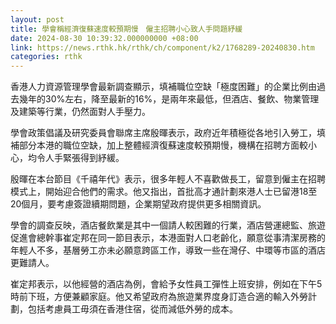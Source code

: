 ```yaml
---
layout: post
title: 學會稱經濟復蘇速度較預期慢　僱主招聘小心致人手問題紓緩
date: 2024-08-30 10:39:32.000000000 +08:00
link: https://news.rthk.hk/rthk/ch/component/k2/1768289-20240830.htm
categories: rthk
---
```


香港人力資源管理學會最新調查顯示，填補職位空缺「極度困難」的企業比例由過去幾年的30%左右，降至最新的16%，是兩年來最低，但酒店、餐飲、物業管理及建築等行業，仍然面對人手壓力。

學會政策倡議及研究委員會聯席主席殷暉表示，政府近年積極從各地引入勞工，填補部分本港的職位空缺，加上整體經濟復蘇速度較預期慢，機構在招聘方面較小心，均令人手緊張得到紓緩。

殷暉在本台節目《千禧年代》表示，很多年輕人不喜歡做長工，留意到僱主在招聘模式上，開始迎合他們的需求。他又指出，首批高才通計劃來港人士已留港18至20個月，要考慮簽證續期問題，企業期望政府提供更多相關資訊。

學會的調查反映，酒店餐飲業是其中一個請人較困難的行業，酒店營運總監、旅遊促進會總幹事崔定邦在同一節目表示，本港面對人口老齡化，願意從事清潔房務的年輕人不多，基層勞工亦未必願意跨區工作，導致一些在灣仔、中環等市區的酒店更難請人。

崔定邦表示，以他經營的酒店為例，會給予女性員工彈性上班安排，例如在下午5時前下班，方便兼顧家庭。他又希望政府為旅遊業界度身訂造合適的輸入外勞計劃，包括考慮員工毋須在香港住宿，從而減低外勞的成本。

